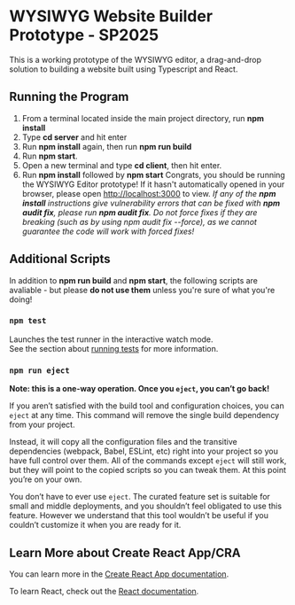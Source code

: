 # WYSIWYG Website Builder Prototype - SP2025
This is a working prototype of the WYSIWYG editor, a drag-and-drop solution to building a website built using Typescript and React. 

## Running the Program
1. From a terminal located inside the main project directory, run **npm install**
2. Type **cd server** and hit enter
3. Run **npm install** again, then run **npm run build**
4. Run **npm start**.
5. Open a new terminal and type **cd client**, then hit enter.
6. Run **npm install** followed by **npm start**
Congrats, you should be running the WYSIWYG Editor prototype! If it hasn't automatically opened in your browser, please open [http://localhost:3000](http://localhost:3000) to view.
*If any of the **npm install** instructions give vulnerability errors that can be fixed with **npm audit fix**, please run **npm audit fix**. Do not force fixes if they are breaking (such as by using npm audit fix --force), as we cannot guarantee the code will work with forced fixes!*

## Additional Scripts
In addition to **npm run build** and **npm start**, the following scripts are avaliable - but please **do not use them** unless you're sure of what you're doing!

### `npm test`

Launches the test runner in the interactive watch mode.\
See the section about [running tests](https://facebook.github.io/create-react-app/docs/running-tests) for more information.


### `npm run eject`

**Note: this is a one-way operation. Once you `eject`, you can’t go back!**

If you aren’t satisfied with the build tool and configuration choices, you can `eject` at any time. This command will remove the single build dependency from your project.

Instead, it will copy all the configuration files and the transitive dependencies (webpack, Babel, ESLint, etc) right into your project so you have full control over them. All of the commands except `eject` will still work, but they will point to the copied scripts so you can tweak them. At this point you’re on your own.

You don’t have to ever use `eject`. The curated feature set is suitable for small and middle deployments, and you shouldn’t feel obligated to use this feature. However we understand that this tool wouldn’t be useful if you couldn’t customize it when you are ready for it.

## Learn More about Create React App/CRA

You can learn more in the [Create React App documentation](https://facebook.github.io/create-react-app/docs/getting-started).

To learn React, check out the [React documentation](https://reactjs.org/).
